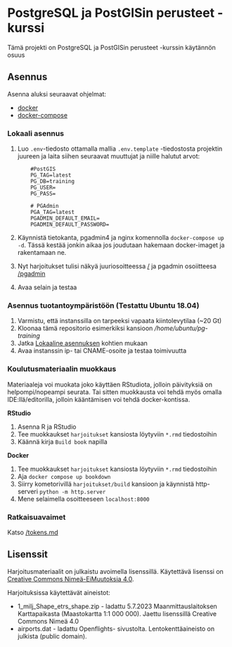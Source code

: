 PostgreSQL ja PostGISin perusteet -kurssi
=================

Tämä projekti on PostgreSQL ja PostGISin perusteet -kurssin käytännön osuus

## Asennus

Asenna aluksi seuraavat ohjelmat:
* [docker](https://docs.docker.com/engine/install/ubuntu/)
* [docker-compose](https://docs.docker.com/compose/install/)

### Lokaali asennus
1. Luo `.env`-tiedosto ottamalla mallia `.env.template` -tiedostosta projektin juureen ja laita siihen seuraavat muuttujat ja niille halutut arvot:
    ```properties
        #PostGIS
        PG_TAG=latest
        PG_DB=training
        PG_USER=
        PG_PASS=

        # PGAdmin
        PGA_TAG=latest
        PGADMIN_DEFAULT_EMAIL=
        PGADMIN_DEFAULT_PASSWORD=
    ```
1. Käynnistä tietokanta, pgadmin4 ja nginx komennolla `docker-compose up -d`.
Tässä kestää jonkin aikaa jos joudutaan hakemaan docker-imaget ja rakentamaan ne.

1. Nyt harjoitukset tulisi näkyä juuriosoitteessa [/](/) ja pgadmin osoiitteesa [/pgadmin](/pgadmin)
1. Avaa selain ja testaa

### Asennus tuotantoympäristöön (Testattu Ubuntu 18.04)
1. Varmistu, että instanssilla on tarpeeksi vapaata kiintolevytilaa (~20 Gt)
1. Kloonaa tämä repositorio esimerkiksi kansioon */home/ubuntu/pg-training*
1. Jatka [Lokaaline asennuksen](#-Lokaali-asennus) kohtien mukaan
1. Avaa instanssin ip- tai CNAME-osoite ja testaa toimivuutta

### Koulutusmateriaalin muokkaus
Materiaaleja voi muokata joko käyttäen RStudiota, jolloin päivityksiä on helpompi/nopeampi seurata. Tai sitten muokkausta voi tehdä myös omalla IDE:llä/editorilla, jolloin kääntämisen voi tehdä docker-kontissa.

**RStudio**
1. Asenna R ja RStudio
2. Tee muokkaukset  `harjoitukset` kansiosta löytyviin `*.rmd` tiedostoihin
3. Käännä kirja `Build book` napilla

**Docker**
1. Tee muokkaukset  `harjoitukset` kansiosta löytyviin `*.rmd` tiedostoihin
2. Aja `docker compose up bookdown`
3. Siirry kometorivillä `harjoitukset/build` kansioon ja käynnistä http-serveri `python -m http.server`
4. Mene selaimella osoitteeseen `localhost:8000`
   
### Ratkaisuavaimet

Katso [/tokens.md](/tokens.md)

## Lisenssit
Harjoitusmateriaalit on julkaistu avoimella lisenssillä. Käytettävä lisenssi on [Creative Commons Nimeä-EiMuutoksia 4.0](https://creativecommons.org/licenses/by-nd/4.0/deed.fi).

Harjoituksissa käytettävät aineistot:

*    1_milj_Shape_etrs_shape.zip - ladattu 5.7.2023 Maanmittauslaitoksen Karttapaikasta (Maastokartta 1:1 000 000). Jaettu lisenssillä Creative Commons Nimeä 4.0
*    airports.dat - ladattu Openflights- sivustolta. Lentokenttäaineisto on julkista (public domain).
